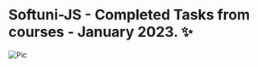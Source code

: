 # Softuni-JS - Completed Tasks from courses - January 2023. ✨
![Pic](https://i.pinimg.com/564x/18/ed/5d/18ed5d124d8fc70769fb0d8456966867.jpg)
